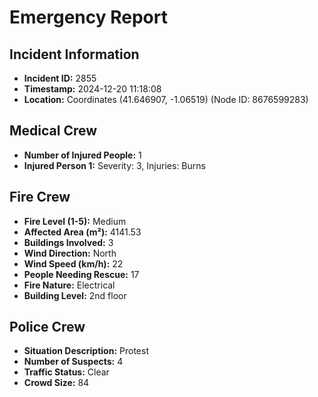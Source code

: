 # Emergency Report

## Incident Information
- **Incident ID:** 2855
- **Timestamp:** 2024-12-20 11:18:08
- **Location:** Coordinates (41.646907, -1.06519) (Node ID: 8676599283)

## Medical Crew
- **Number of Injured People:** 1
- **Injured Person 1:** Severity: 3, Injuries: Burns


## Fire Crew
- **Fire Level (1-5):** Medium
- **Affected Area (m²):** 4141.53
- **Buildings Involved:** 3
- **Wind Direction:** North
- **Wind Speed (km/h):** 22
- **People Needing Rescue:** 17
- **Fire Nature:** Electrical
- **Building Level:** 2nd floor

## Police Crew
- **Situation Description:** Protest
- **Number of Suspects:** 4
- **Traffic Status:** Clear
- **Crowd Size:** 84